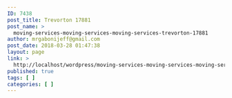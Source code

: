 ```yaml
---
ID: 7438
post_title: Trevorton 17881
post_name: >
  moving-services-moving-services-moving-services-trevorton-17881
author: mrgabonijeff@gmail.com
post_date: 2018-03-28 01:47:38
layout: page
link: >
  http://localhost/wordpress/moving-services-moving-services-moving-services-trevorton-17881/
published: true
tags: [ ]
categories: [ ]
---
```


